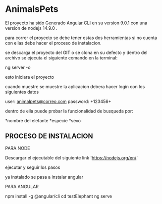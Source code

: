 # AnimalsPets
El proyecto ha sido Generado [Angular CLI](https://github.com/angular/angular-cli) en su version 9.0.1 con una version de nodejs 14.9.0 .

para correr el proyecto se debe tener estas dos herramientas si no cuenta con ellas debe hacer el proceso de instalacion.

se descarga el proyecto del GIT o se clona en su defecto y dentro del archivo se ejecuta el siguiente comando en la terminal:

ng server -o

esto iniciara el proyecto

cuando muestre se muestre la aplicacion debera hacer login con los siguientes datos

user: animalpets@correo.com
password: +123456+


dentro de ella puede probar la funcionalidad de busqueda por:

*nombre del elefante
*especie
*sexo

## PROCESO DE INSTALACION

PARA NODE

Descargar el ejecutable del siguiente link 'https://nodejs.org/en/'

ejecutar y seguir los pasos

ya instalado se pasa a instalar angular 

PARA ANGULAR 

npm install -g @angular/cli
cd testElephant
ng serve
